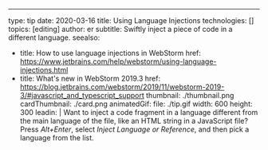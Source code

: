 ---
type: tip
date: 2020-03-16
title: Using Language Injections
technologies: []
topics: [editing]
author: er
subtitle: Swiftly inject a piece of code in a different language.
seealso:
- title: How to use language injections in WebStorm 
  href: https://www.jetbrains.com/help/webstorm/using-language-injections.html
- title: What's new in WebStorm 2019.3
  href: https://blog.jetbrains.com/webstorm/2019/11/webstorm-2019-3/#javascript_and_typescript_support
thumbnail: ./thumbnail.png
cardThumbnail: ./card.png
animatedGif:
  file: ./tip.gif
  width: 600
  height: 300
leadin: |
  Want to inject a code fragment in a language different from the 
  main language of the file, like an HTML string in a JavaScript 
  file? Press *Alt+Enter*, select *Inject Language or Reference*, and 
  then pick a language from the list.
